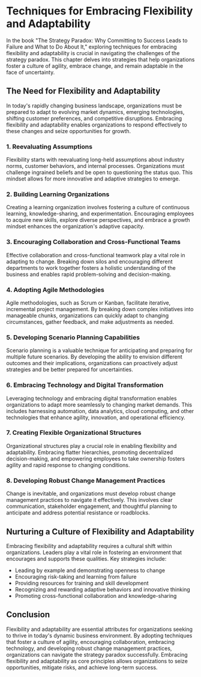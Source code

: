 Techniques for Embracing Flexibility and Adaptability
==============================================================

In the book "The Strategy Paradox: Why Committing to Success Leads to Failure and What to Do About It," exploring techniques for embracing flexibility and adaptability is crucial in navigating the challenges of the strategy paradox. This chapter delves into strategies that help organizations foster a culture of agility, embrace change, and remain adaptable in the face of uncertainty.

The Need for Flexibility and Adaptability
-----------------------------------------

In today's rapidly changing business landscape, organizations must be prepared to adapt to evolving market dynamics, emerging technologies, shifting customer preferences, and competitive disruptions. Embracing flexibility and adaptability enables organizations to respond effectively to these changes and seize opportunities for growth.

### 1. **Reevaluating Assumptions**

Flexibility starts with reevaluating long-held assumptions about industry norms, customer behaviors, and internal processes. Organizations must challenge ingrained beliefs and be open to questioning the status quo. This mindset allows for more innovative and adaptive strategies to emerge.

### 2. **Building Learning Organizations**

Creating a learning organization involves fostering a culture of continuous learning, knowledge-sharing, and experimentation. Encouraging employees to acquire new skills, explore diverse perspectives, and embrace a growth mindset enhances the organization's adaptive capacity.

### 3. **Encouraging Collaboration and Cross-Functional Teams**

Effective collaboration and cross-functional teamwork play a vital role in adapting to change. Breaking down silos and encouraging different departments to work together fosters a holistic understanding of the business and enables rapid problem-solving and decision-making.

### 4. **Adopting Agile Methodologies**

Agile methodologies, such as Scrum or Kanban, facilitate iterative, incremental project management. By breaking down complex initiatives into manageable chunks, organizations can quickly adapt to changing circumstances, gather feedback, and make adjustments as needed.

### 5. **Developing Scenario Planning Capabilities**

Scenario planning is a valuable technique for anticipating and preparing for multiple future scenarios. By developing the ability to envision different outcomes and their implications, organizations can proactively adjust strategies and be better prepared for uncertainties.

### 6. **Embracing Technology and Digital Transformation**

Leveraging technology and embracing digital transformation enables organizations to adapt more seamlessly to changing market demands. This includes harnessing automation, data analytics, cloud computing, and other technologies that enhance agility, innovation, and operational efficiency.

### 7. **Creating Flexible Organizational Structures**

Organizational structures play a crucial role in enabling flexibility and adaptability. Embracing flatter hierarchies, promoting decentralized decision-making, and empowering employees to take ownership fosters agility and rapid response to changing conditions.

### 8. **Developing Robust Change Management Practices**

Change is inevitable, and organizations must develop robust change management practices to navigate it effectively. This involves clear communication, stakeholder engagement, and thoughtful planning to anticipate and address potential resistance or roadblocks.

Nurturing a Culture of Flexibility and Adaptability
---------------------------------------------------

Embracing flexibility and adaptability requires a cultural shift within organizations. Leaders play a vital role in fostering an environment that encourages and supports these qualities. Key strategies include:

* Leading by example and demonstrating openness to change
* Encouraging risk-taking and learning from failure
* Providing resources for training and skill development
* Recognizing and rewarding adaptive behaviors and innovative thinking
* Promoting cross-functional collaboration and knowledge-sharing

Conclusion
----------

Flexibility and adaptability are essential attributes for organizations seeking to thrive in today's dynamic business environment. By adopting techniques that foster a culture of agility, encouraging collaboration, embracing technology, and developing robust change management practices, organizations can navigate the strategy paradox successfully. Embracing flexibility and adaptability as core principles allows organizations to seize opportunities, mitigate risks, and achieve long-term success.

